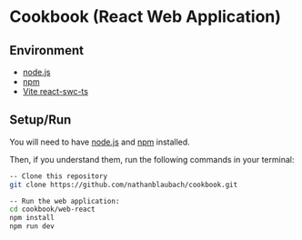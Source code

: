 # Cookbook (React Web Application)

## Environment

- [node.js](https://nodejs.org)
- [npm](https://www.npmjs.com)
- [Vite react-swc-ts](https://vitejs.dev/)

## Setup/Run

You will need to have [node.js](https://nodejs.org) and [npm](https://www.npmjs.com) installed.

Then, if you understand them, run the following commands in your terminal:

```bash
-- Clone this repository
git clone https://github.com/nathanblaubach/cookbook.git

-- Run the web application:
cd cookbook/web-react
npm install
npm run dev
```
